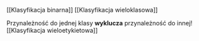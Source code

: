 [[Klasyfikacja binarna]]
[[Klasyfikacja wieloklasowa]]

Przynależność do jednej klasy **wyklucza** przynależność do innej!
[[Klasyfikacja wieloetykietowa]]
